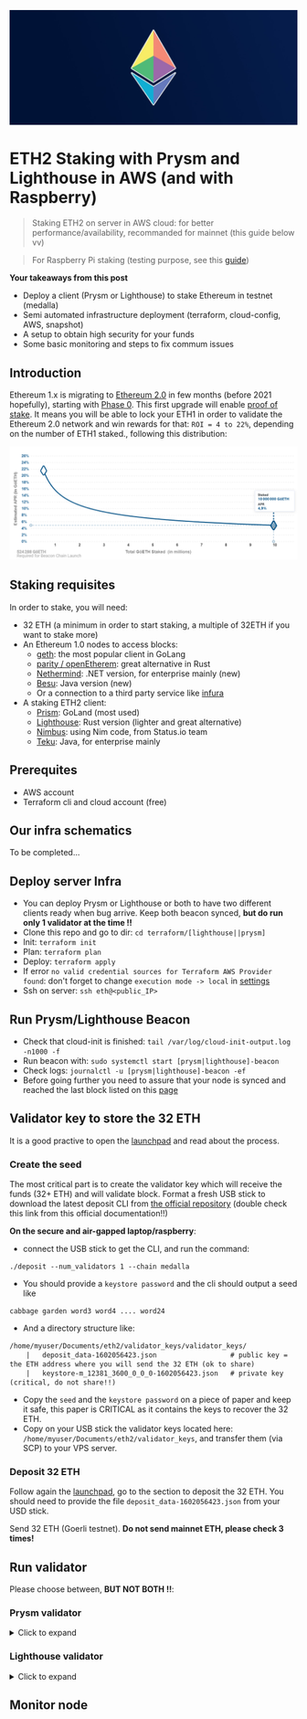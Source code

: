 ![Ethereum](./media/ethereum.jpg)

# ETH2 Staking with Prysm and Lighthouse in AWS (and with Raspberry)

> Staking ETH2 on server in AWS cloud: for better performance/availability, recommanded for mainnet (this guide below vv)

> For Raspberry Pi staking (testing purpose, see this [guide](raspberry_setup.md))

**Your takeaways from this post**
- Deploy a client (Prysm or Lighthouse) to stake Ethereum in testnet (medalla)
- Semi automated infrastructure deployment (terraform, cloud-config, AWS, snapshot)
- A setup to obtain high security for your funds
- Some basic monitoring and steps to fix commum issues

## Introduction

Ethereum 1.x is migrating to [Ethereum 2.0](https://ethereum.org/en/eth2/) in few months (before 2021 hopefully), starting with [Phase 0](https://ethereum.org/en/eth2/#roadmap).
This first upgrade will enable [proof of stake](https://ethereum.org/en/eth2/#proof-of-stake). It means you will be able to lock your ETH1 in order to validate the Ethereum 2.0 network and win rewards for that: `ROI = 4 to 22%`, depending on the number of ETH1 staked., following this distribution:

![ROI](./media/roi.png)


## Staking requisites

In order to stake, you will need:
- 32 ETH (a minimum in order to start staking, a multiple of 32ETH if you want to stake more)
- An Ethereum 1.0 nodes to access blocks:
  - [geth](https://geth.ethereum.org/): the most popular client in GoLang
  - [parity / openEtherem](https://www.parity.io/ethereum/): great alternative in Rust 
  - [Nethermind](https://nethermind.io/): .NET version, for enterprise mainly (new)
  - [Besu](https://www.hyperledger.org/use/besu): Java version (new)
  - Or a connection to a third party service like [infura](https://infura.io/)
- A staking ETH2 client: 
  - [Prism](https://github.com/prysmaticlabs/prysm): GoLand (most used)
  - [Lighthouse](https://github.com/sigp/lighthouse): Rust version (lighter and great alternative)
  - [Nimbus](https://our.status.im/tag/nimbus/): using Nim code, from Status.io team
  - [Teku](https://pegasys.tech/teku/): Java, for enterprise mainly

## Prerequites
- AWS account
- Terraform cli and cloud account (free)

## Our infra schematics
To be completed...

## Deploy server Infra 
- You can deploy Prysm or Lighthouse or both to have two different clients ready when bug arrive. Keep both beacon synced, **but do run only 1 validator at the time !!**
- Clone this repo and go to dir: `cd terraform/[lighthouse||prysm]` 
- Init: `terraform init`
- Plan: `terraform plan`
- Deploy: `terraform apply`
- If error `no valid credential sources for Terraform AWS Provider found`: don't forget to change `execution mode -> local` in [settings](https://app.terraform.io/app/gregbkr/workspaces/eth2-prysm-testnet/settings/general)
- Ssh on server: `ssh eth@<public_IP>`

## Run Prysm/Lighthouse Beacon
- Check that cloud-init is finished: `tail /var/log/cloud-init-output.log -n1000 -f`
- Run beacon with: `sudo systemctl start [prysm|lighthouse]-beacon`
- Check logs: `journalctl -u [prysm|lighthouse]-beacon -ef`
- Before going further you need to assure that your node is synced and reached the last block listed on this [page](https://beaconscan.com/)

## Validator key to store the 32 ETH
It is a good practive to open the [launchpad](https://medalla.launchpad.ethereum.org/) and read about the process.

### Create the seed
The most critical part is to create the validator key which will receive the funds (32+ ETH) and will validate block. Format a fresh USB stick to download the latest deposit CLI from [the official repository](https://github.com/ethereum/eth2.0-deposit-cli/releases/) (double check this link from this official documentation!!)

**On the secure and air-gapped laptop/raspberry**: 
- connect the USB stick to get the CLI, and run the command: 
```
./deposit --num_validators 1 --chain medalla
```
- You should provide a `keystore password` and the cli should output a seed like
```
cabbage garden word3 word4 .... word24
```
- And a directory structure like:
```
/home/myuser/Documents/eth2/validator_keys/validator_keys/
    |   deposit_data-1602056423.json                  # public key = the ETH address where you will send the 32 ETH (ok to share)
    |   keystore-m_12381_3600_0_0_0-1602056423.json   # private key (critical, do not share!!)

```
- Copy the `seed` and the `keystore password` on a piece of paper and keep it safe, this paper is CRITICAL as it contains the keys to recover the 32 ETH.
- Copy on your USB stick the validator keys located here: `/home/myuser/Documents/eth2/validator_keys`, and transfer them (via SCP) to your VPS server.

### Deposit 32 ETH
Follow again the [launchpad](https://medalla.launchpad.ethereum.org/), go to the section to deposit the 32 ETH. You should need to provide the file `deposit_data-1602056423.json` from your USD stick.

Send 32 ETH (Goerli testnet). **Do not send mainnet ETH, please check 3 times!**


## Run validator 

Please choose between, **BUT NOT BOTH !!**:

### Prysm validator
<details>
    <summary>Click to expand</summary>

Following this [doc](https://docs.prylabs.network/docs/testnet/medalla#step-5-import-your-validator-accounts-into-prysm):
- We will import the account from the USB stick.
```
/home/eth/prysm/prysm.sh validator --medalla accounts import --keys-dir=~/validator_keys
```
- Input your wallet password in a file to auto-unlock when you will run prysm-validator : `nano ~/.eth2validators/prysm-wallet-v2/wallet.password`
- And secure the permission: `chmod 600  ~/.eth2validators/prysm-wallet-v2/wallet.password` 
- Run validator: `sudo systemctl start prysm-validator`
- Check logs: `journactl -u prysm-validator -ef`
  - You should see in logs: `Waiting for deposit to be observed by beacon node`, as it takes around 5 to 12h for your deposit to be active in the smart contract.
  - Monitoring your validator status [beaconcha.in](https://beaconcha.in/validator/863592ae2c05450139c5ede142d734136c40f321f125d9312816094067b6ec2ff42451dfee2386461c6f7a6f9f328021) or []() (get your pubkey from `cat validator_keys/keystore-m_12381_3600_0_0_0-1604174082.jso`): 
</details>

### Lighthouse validator
<details>
    <summary>Click to expand</summary>

To be completed...
</details>

## Monitor node